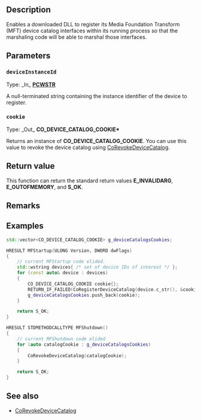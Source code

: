 ## Description

Enables a downloaded DLL to register its Media Foundation Transform (MFT) device catalog interfaces within its running process so that the marshaling code will be able to marshal those interfaces.

## Parameters

### `deviceInstanceId`

Type: \_In\_ **[PCWSTR](https://learn.microsoft.com/windows/desktop/winprog/windows-data-types)**

A null-terminated string containing the instance identifier of the device to register.

### `cookie`

Type: \_Out\_ **CO_DEVICE_CATALOG_COOKIE\***

Returns an instance of **CO_DEVICE_CATALOG_COOKIE**. You can use this value to revoke the device catalog using [CoRevokeDeviceCatalog](https://learn.microsoft.com/windows/win32/api/combaseapi/nf-combaseapi-corevokedevicecatalog).

## Return value

This function can return the standard return values **E_INVALIDARG**, **E_OUTOFMEMORY**, and **S_OK**.

## Remarks

## Examples

```cpp
std::vector<CO_DEVICE_CATALOG_COOKIE> g_deviceCatalogsCookies;

HRESULT MFStartup(ULONG Version, DWORD dwFlags)
{
    // current MFStartup code elided.
    std::wstring devices{ /* set of device IDs of interest */ };
    for (const auto& device : devices)
    {
        CO_DEVICE_CATALOG_COOKIE cookie{};
        RETURN_IF_FAILED(CoRegisterDeviceCatalog(device.c_str(), &cookie));
        g_deviceCatalogsCookies.push_back(cookie);
    }

    return S_OK;
}

HRESULT STDMETHODCALLTYPE MFShutdown()
{
    // current MFShutdown code elided
    for (auto catalogCookie : g_deviceCatalogsCookies)
    {
        CoRevokeDeviceCatalog(catalogCookie);
    }

    return S_OK;
}
```

## See also

* [CoRevokeDeviceCatalog](https://learn.microsoft.com/windows/win32/api/combaseapi/nf-combaseapi-corevokedevicecatalog)